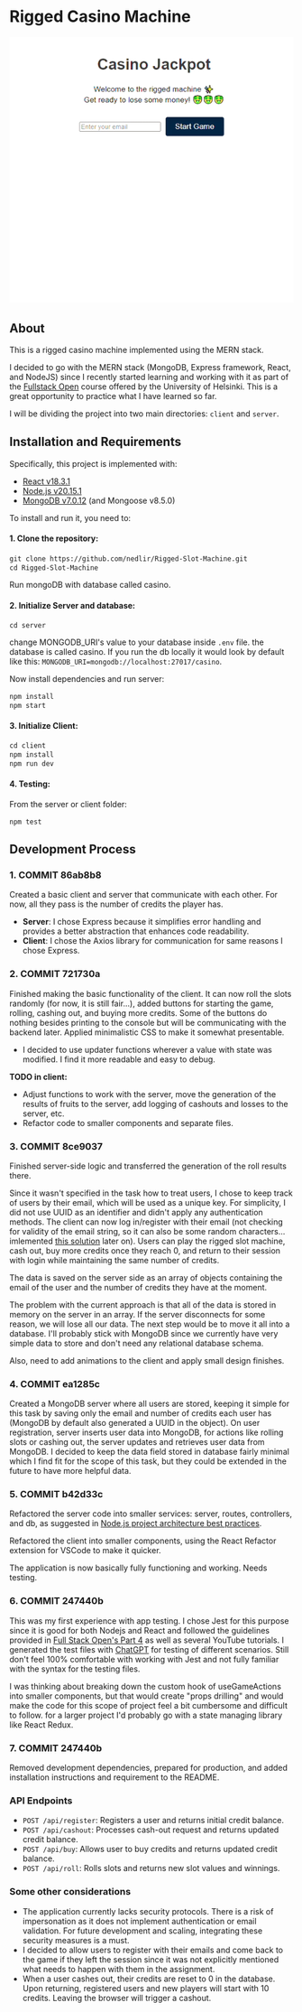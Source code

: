 # Rigged Casino Machine

![Rigged Casino Machine app](README.gif)

## About

This is a rigged casino machine implemented using the MERN stack.

I decided to go with the MERN stack (MongoDB, Express framework, React, and NodeJS) since I recently started learning and working with it as part of the [Fullstack Open](https://fullstackopen.com/en/about/) course offered by the University of Helsinki. This is a great opportunity to practice what I have learned so far.

I will be dividing the project into two main directories: `client` and `server`.

## Installation and Requirements

Specifically, this project is implemented with:

- [React v18.3.1](https://github.com/facebook/react/blob/main/CHANGELOG.md#1831-april-26-2024)
- [Node.js v20.15.1](https://nodejs.org/en/blog/release/v20.15.1)
- [MongoDB v7.0.12](https://www.mongodb.com/docs/manual/release-notes/7.0/) (and Mongoose v8.5.0)

To install and run it, you need to:

#### 1. Clone the repository:

```
git clone https://github.com/nedlir/Rigged-Slot-Machine.git
cd Rigged-Slot-Machine
```
Run mongoDB with database called casino. 


#### 2. Initialize Server and database:

```
cd server
```

change MONGODB_URI's value to your database inside `.env` file. the database is called casino. If you run the db locally it would look by default like this: `MONGODB_URI=mongodb://localhost:27017/casino`.

Now install dependencies and run server:

```
npm install
npm start
```

#### 3. Initialize Client:

```
cd client
npm install
npm run dev
```

#### 4. Testing:

From the server or client folder:

```
npm test
```

## Development Process

### 1. **COMMIT 86ab8b8**

Created a basic client and server that communicate with each other. For now, all they pass is the number of credits the player has.

- **Server**: I chose Express because it simplifies error handling and provides a better abstraction that enhances code readability.
- **Client**: I chose the Axios library for communication for same reasons I chose Express.

### 2. **COMMIT 721730a**

Finished making the basic functionality of the client. It can now roll the slots randomly (for now, it is still fair...), added buttons for starting the game, rolling, cashing out, and buying more credits. Some of the buttons do nothing besides printing to the console but will be communicating with the backend later. Applied minimalistic CSS to make it somewhat presentable.

- I decided to use updater functions wherever a value with state was modified. I find it more readable and easy to debug.

**TODO in client:**

- Adjust functions to work with the server, move the generation of the results of fruits to the server, add logging of cashouts and losses to the server, etc.
- Refactor code to smaller components and separate files.

### 3. **COMMIT 8ce9037**

Finished server-side logic and transferred the generation of the roll results there.

Since it wasn't specified in the task how to treat users, I chose to keep track of users by their email, which will be used as a unique key. For simplicity, I did not use UUID as an identifier and didn't apply any authentication methods. The client can now log in/register with their email (not checking for validity of the email string, so it can also be some random characters... imlemented [this solution](https://stackoverflow.com/questions/73568206/email-validation-is-not-working-in-javascript]) later on). Users can play the rigged slot machine, cash out, buy more credits once they reach 0, and return to their session with login while maintaining the same number of credits.

The data is saved on the server side as an array of objects containing the email of the user and the number of credits they have at the moment.

The problem with the current approach is that all of the data is stored in memory on the server in an array. If the server disconnects for some reason, we will lose all our data. The next step would be to move it all into a database. I'll probably stick with MongoDB since we currently have very simple data to store and don't need any relational database schema.

Also, need to add animations to the client and apply small design finishes.

### 4. **COMMIT ea1285c**

Created a MongoDB server where all users are stored, keeping it simple for this task by saving only the email and number of credits each user has (MongoDB by default also generated a UUID in the object).
On user registration, server inserts user data into MongoDB, for actions like rolling slots or cashing out, the server updates and retrieves user data from MongoDB.
I decided to keep the data field stored in database fairly minimal which I find fit for the scope of this task, but they could be extended in the future to have more helpful data.

### 5. **COMMIT b42d33c**

Refactored the server code into smaller services: server, routes, controllers, and db, as suggested in [Node.js project architecture best practices](https://blog.logrocket.com/node-js-project-architecture-best-practices/).

Refactored the client into smaller components, using the React Refactor extension for VSCode to make it quicker.

The application is now basically fully functioning and working. Needs testing.

### 6. **COMMIT 247440b**

This was my first experience with app testing. I chose Jest for this purpose since it is good for both Nodejs and React and followed the guidelines provided in [Full Stack Open's Part 4](https://fullstackopen.com/en/part4) as well as several YouTube tutorials. I generated the test files with [ChatGPT](https://chatgpt.com/) for testing of different scenarios. Still don't feel 100% comfortable with working with Jest and not fully familiar with the syntax for the testing files.

I was thinking about breaking down the custom hook of useGameActions into smaller components, but that would create "props drilling" and would make the code for this scope of project feel a bit cumbersome and difficult to follow. for a larger project I'd probably go with a state managing library like React Redux.

### 7. **COMMIT 247440b**

Removed development dependencies, prepared for production, and added installation instructions and requirement to the README.

### API Endpoints

- `POST /api/register`: Registers a user and returns initial credit balance.
- `POST /api/cashout`: Processes cash-out request and returns updated credit balance.
- `POST /api/buy`: Allows user to buy credits and returns updated credit balance.
- `POST /api/roll`: Rolls slots and returns new slot values and winnings.

### Some other considerations

- The application currently lacks security protocols. There is a risk of impersonation as it does not implement authentication or email validation. For future development and scaling, integrating these security measures is a must.
- I decided to allow users to register with their emails and come back to the game if they left the session since it was not explicitly mentioned what needs to happen with them in the assignment.
- When a user cashes out, their credits are reset to 0 in the database. Upon returning, registered users and new players will start with 10 credits. Leaving the browser will trigger a cashout.
